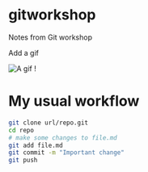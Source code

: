 # gitworkshop
Notes from Git workshop

Add a gif

![A gif](https://media.giphy.com/media/xTiTnGeUsWOEwsGoG4/giphy.gif) !

# My usual workflow
```bash
git clone url/repo.git
cd repo
# make some changes to file.md
git add file.md
git commit -m "Important change"
git push
```
